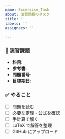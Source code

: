 ```yaml
---
name: Excersise_Task
about: 演習問題のタスク
title: ''
labels: ''
assignees: ''

---
```


### 📖 演習課題
- **科目**: 
- **参考書**: 
- **問題番号**: 
- **目標期日**: 

### ✅ やること
- [ ] 問題を読む
- [ ] 必要な定理・公式を確認
- [ ] 手計算で解く
- [ ] LaTeX で解答を整理
- [ ] GitHub にアップロード
